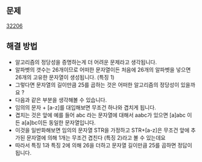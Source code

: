 ## 문제

[32206](https://www.acmicpc.net/problem/32206)

## 해결 방법

- 알고리즘의 정당성을 증명하는게 더 어려운 문제라고 생각됩니다.
- 알파벳의 갯수는 26개이므로 어떠한 문자열이든 처음에 26개의 알파벳을 넣으면 26개의 고유한 문자열이 생성됩니다. (특징 1)
- 그렇다면 문자열의 길이만큼 25를 곱하는 것은 어떠한 알고리즘의 정당성이 있을까요 ?
- 다음과 같은 부분을 생각해볼 수 있습니다.
- 임의의 문자 + [a-z]를 대입해보면 무조건 하나와 겹치게 됩니다.
- 겹치는 것은 앞에 예를 들어 abc 라는 문자열에 대해서 aabc가 있으면 [a]abc 이든 a[a]bc이든 동일한 문자열입니다.
- 이것을 일반화해보면 임의의 문자열 STR을 가정하고 STR+[a-z]은 무조건 앞에 추가된 문자열에 의해 1개는 무조건 겹친다 (특징 2)라고 볼 수 있는데요
- 따라서 특징 1과 특징 2에 의해 26을 더하고 문자열 길이만큼 25를 곱하면 정답이 됩니다.

